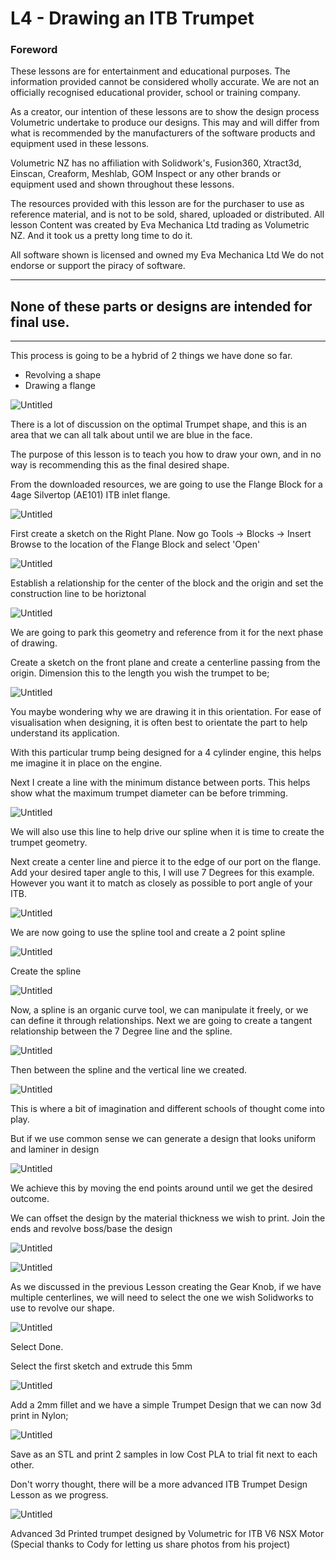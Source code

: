 # L4 - Drawing an ITB Trumpet

### Foreword

These lessons are for entertainment and educational purposes.
The information provided cannot be considered wholly accurate. 
We are not an officially recognised educational provider, school or training company.

As a creator, our intention of these lessons are to show the design process Volumetric undertake to produce our designs. This may and will differ from what is recommended by the manufacturers of the software products and equipment used in these lessons.

Volumetric NZ has no affiliation with Solidwork's, Fusion360, Xtract3d, Einscan, Creaform, Meshlab, GOM Inspect or any other brands or equipment used and shown throughout these lessons.

The resources provided with this lesson are for the purchaser to use as reference material, and is not to be sold, shared, uploaded or distributed.
All lesson Content was created by Eva Mechanica Ltd trading as Volumetric NZ.
And it took us a pretty long time to do it.

All software shown is licensed and owned my Eva Mechanica Ltd
We do not endorse or support the piracy of software.

---

## None of these parts or designs are intended for final use.

---

This process is going to be a hybrid of 2 things we have done so far.

- Revolving a shape
- Drawing a flange

![Untitled](L4%20-%20F360%20Drawing%20an%20ITB%20Trumpet%2005ba85fc5774484493b5768d0578bfac/Untitled.png)

There is a lot of discussion on the optimal Trumpet shape, and this is an area that we can all talk about until we are blue in the face.

The purpose of this lesson is to teach you how to draw your own, and in no way is recommending this as the final desired shape.

From the downloaded resources, we are going to use the Flange Block for a 4age Silvertop (AE101) ITB inlet flange.

![Untitled](L4%20-%20Drawing%20an%20ITB%20Trumpet%201d30a5e9266c417198d8e9a4f0bd4051/Untitled.png)

First create a sketch on the Right Plane.
Now go Tools → Blocks → Insert
Browse to the location of the Flange Block and select 'Open'

![Untitled](L4%20-%20Drawing%20an%20ITB%20Trumpet%201d30a5e9266c417198d8e9a4f0bd4051/Untitled%201.png)

Establish a relationship for the center of the block and the origin and set the construction line to be horiztonal

![Untitled](L4%20-%20Drawing%20an%20ITB%20Trumpet%201d30a5e9266c417198d8e9a4f0bd4051/Untitled%202.png)

We are going to park this geometry and reference from it for the next phase of drawing.

Create a sketch on the front plane and create a centerline passing from the origin.
Dimension this to the length you wish the trumpet to be;

![Untitled](L4%20-%20Drawing%20an%20ITB%20Trumpet%201d30a5e9266c417198d8e9a4f0bd4051/Untitled%203.png)

You maybe wondering why we are drawing it in this orientation. 
For ease of visualisation when designing, it is often best to orientate the part to help understand its application. 

With this particular trump being designed for a 4 cylinder engine, this helps me imagine it in place on the engine.

Next I create a line with the minimum distance between ports. This helps show what the maximum trumpet diameter can be before trimming. 

![Untitled](L4%20-%20Drawing%20an%20ITB%20Trumpet%201d30a5e9266c417198d8e9a4f0bd4051/Untitled%204.png)

We will also use this line to help drive our spline when it is time to create the trumpet geometry.

Next create a center line and pierce it to the edge of our port on the flange.
Add your desired taper angle to this, I will use 7 Degrees for this example. However you want it to match as closely as possible to port angle of your ITB.

![Untitled](L4%20-%20Drawing%20an%20ITB%20Trumpet%201d30a5e9266c417198d8e9a4f0bd4051/Untitled%205.png)

We are now going to use the spline tool and create a 2 point spline

![Untitled](L4%20-%20Drawing%20an%20ITB%20Trumpet%201d30a5e9266c417198d8e9a4f0bd4051/Untitled%206.png)

Create the spline

![Untitled](L4%20-%20Drawing%20an%20ITB%20Trumpet%201d30a5e9266c417198d8e9a4f0bd4051/Untitled%207.png)

Now, a spline is an organic curve tool, we can manipulate it freely, or we can define it through relationships. 
Next we are going to create a tangent relationship between the 7 Degree line and the spline.

![Untitled](L4%20-%20Drawing%20an%20ITB%20Trumpet%201d30a5e9266c417198d8e9a4f0bd4051/Untitled%208.png)

Then between the spline and the vertical line we created.

![Untitled](L4%20-%20Drawing%20an%20ITB%20Trumpet%201d30a5e9266c417198d8e9a4f0bd4051/Untitled%209.png)

This is where a bit of imagination and different schools of thought come into play.

But if we use common sense we can generate a design that looks uniform and laminer in design

![Untitled](L4%20-%20Drawing%20an%20ITB%20Trumpet%201d30a5e9266c417198d8e9a4f0bd4051/Untitled%2010.png)

We achieve this by moving the end points around until we get the desired outcome.

We can offset the design by the material thickness we wish to print.
Join the ends and revolve boss/base the design

![Untitled](L4%20-%20Drawing%20an%20ITB%20Trumpet%201d30a5e9266c417198d8e9a4f0bd4051/Untitled%2011.png)

![Untitled](L4%20-%20Drawing%20an%20ITB%20Trumpet%201d30a5e9266c417198d8e9a4f0bd4051/Untitled%2012.png)

As we discussed in the previous Lesson creating the Gear Knob, if we have multiple centerlines, we will need to select the one we wish Solidworks to use to revolve our shape.

![Untitled](L4%20-%20Drawing%20an%20ITB%20Trumpet%201d30a5e9266c417198d8e9a4f0bd4051/Untitled%2013.png)

Select Done.

Select the first sketch and extrude this 5mm

![Untitled](L4%20-%20Drawing%20an%20ITB%20Trumpet%201d30a5e9266c417198d8e9a4f0bd4051/Untitled%2014.png)

Add a 2mm fillet and we have a simple Trumpet Design that we can now 3d print in Nylon;

![Untitled](L4%20-%20Drawing%20an%20ITB%20Trumpet%201d30a5e9266c417198d8e9a4f0bd4051/Untitled%2015.png)

Save as an STL and print 2 samples in low Cost PLA to trial fit next to each other.

Don't worry thought, there will be a more advanced ITB Trumpet Design Lesson as we progress.

![Untitled](L4%20-%20F360%20Drawing%20an%20ITB%20Trumpet%2005ba85fc5774484493b5768d0578bfac/Untitled.jpeg)

Advanced 3d Printed trumpet designed by Volumetric for ITB V6 NSX Motor
(Special thanks to Cody for letting us share photos from his project)